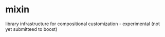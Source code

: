 # mixin
library infrastructure for compositional customization - experimental (not yet submitteed to boost) 
